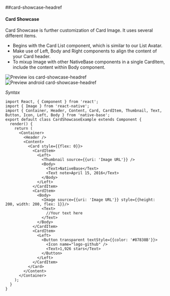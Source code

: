 ##card-showcase-headref
#### Card Showcase

Card Showcase is further customization of Card Image. It uses several different items.
* Begins with the Card List component, which is similar to our List Avatar.
* Make use of Left, Body and Right components to align the content of your Card header.
* To mixup Image with other NativeBase components in a single CardItem, include the content within Body component.

![Preview ios card-showcase-headref](https://github.com/GeekyAnts/NativeBase-KitchenSink/raw/v2.2.0/screenshots/ios/card-showcase.png)
![Preview android card-showcase-headref](https://github.com/GeekyAnts/NativeBase-KitchenSink/raw/v2.2.0/screenshots/android/card-showcase.png)

*Syntax*

<pre class="line-numbers"><code class="language-jsx">import React, { Component } from 'react';
import { Image } from 'react-native';
import { Container, Header, Content, Card, CardItem, Thumbnail, Text, Button, Icon, Left, Body } from 'native-base';
export default class CardShowcaseExample extends Component {
  render() {
    return (
      &lt;Container>
        &lt;Header />
        &lt;Content>
          &lt;Card style=&#123;{flex: 0}}>
            &lt;CardItem>
              &lt;Left>
                &lt;Thumbnail source=&#123;{uri: 'Image URL'}} />
                &lt;Body>
                  &lt;Text>NativeBase&lt;/Text>
                  &lt;Text note>April 15, 2016&lt;/Text>
                &lt;/Body>
              &lt;/Left>
            &lt;/CardItem>
            &lt;CardItem>
              &lt;Body>
                &lt;Image source=&#123;{uri: 'Image URL'}} style=&#123;{height: 200, width: 200, flex: 1}}/>
                &lt;Text>
                  //Your text here
                &lt;/Text>
              &lt;/Body>
            &lt;/CardItem>
            &lt;CardItem>
              &lt;Left>
                &lt;Button transparent textStyle=&#123;{color: '#87838B'}}>
                  &lt;Icon name="logo-github" />
                  &lt;Text>1,926 stars&lt;/Text>
                &lt;/Button>
              &lt;/Left>
            &lt;/CardItem>
          &lt;/Card>
        &lt;/Content>
      &lt;/Container>
    );
  }
}</code></pre><br />
